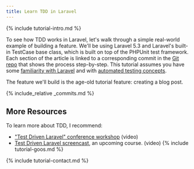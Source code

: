 ```yaml
---
title: Learn TDD in Laravel
---
```


{% include tutorial-intro.md %}

To see how TDD works in Laravel, let's walk through a simple real-world example of building a feature. We'll be using Laravel 5.3 and Laravel's built-in TestCase base class, which is built on top of the PHPUnit test framework. Each section of the article is linked to a corresponding commit in the [Git repo](https://github.com/learn-tdd-in/laravel) that shows the process step-by-step. This tutorial assumes you have some [familiarity with Laravel](https://laravel.com/docs/5.3) and with [automated testing concepts](/concepts).

The feature we'll build is the age-old tutorial feature: creating a blog post.

{% include_relative _commits.md %}

## More Resources

To learn more about TDD, I recommend:

* ["Test Driven Laravel" conference workshop](https://streamacon.com/video/laracon-us/adam-wathan-test-driven-laravel) (video)
* [Test Driven Laravel screencast](https://adamwathan.me/test-driven-laravel/), an upcoming course. (video)
{% include tutorial-goos.md %}

{% include tutorial-contact.md %}
